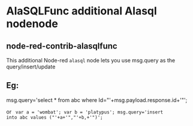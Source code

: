 # AlaSQLFunc additional Alasql nodenode

## node-red-contrib-alasqlfunc

This additional  Node-red `alasql` node lets you use msg.query as the query/insert/update

## Eg: 

msg.query='select * from abc where Id="'+msg.payload.response.id+'"';

or
<code>
var a = 'wombat';
var b = 'platypus';
msg.query='insert into abc values ("'+a+'","'+b,+'")';
</code>
